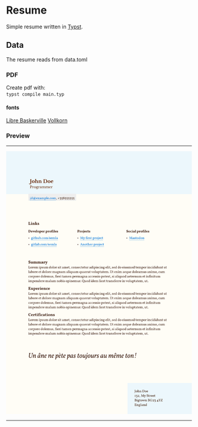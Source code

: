 # Resume
Simple resume written in [Typst](https://github.com/typst/typst).
## Data
The resume reads from data.toml

### PDF
Create pdf with:\
`typst compile main.typ`

#### fonts
[Libre Baskerville](https://fonts.google.com/specimen/Libre+Baskerville)
[Vollkorn](https://fonts.google.com/specimen/Vollkorn)

### Preview

---

![](thumbnail.png)

---
